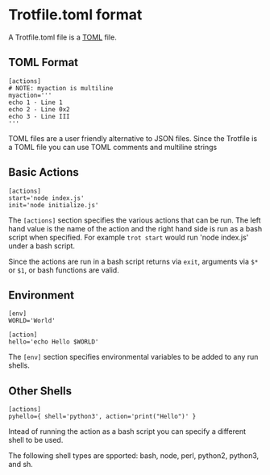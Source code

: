 # Trotfile.toml format

A Trotfile.toml file is a [TOML](https://github.com/toml-lang/toml#toml) file.


## TOML Format
```
[actions]
# NOTE: myaction is multiline
myaction='''
echo 1 - Line 1
echo 2 - Line 0x2
echo 3 - Line III
'''
```
TOML files are a user friendly alternative to JSON files. Since the Trotfile is a TOML file you can use TOML comments and multiline strings


## Basic Actions
```
[actions]
start='node index.js'
init='node initialize.js'
```

The `[actions]` section specifies the various actions that can be run. The left hand value is the name of the action and the right hand side is run as a bash script when specified. For example `trot start` would run 'node index.js' under a bash script.

Since the actions are run in a bash script returns via `exit`, arguments via `$*` or `$1`, or bash functions are valid.


## Environment
```
[env]
WORLD='World'

[action]
hello='echo Hello $WORLD'
```

The `[env]` section specifies environmental variables to be added to any run shells.


## Other Shells
```
[actions]
pyhello={ shell='python3', action='print("Hello")' }
```
Intead of running the action as a bash script you can specify a different shell to be used.

The following shell types are spported: bash, node, perl, python2, python3, and sh.

